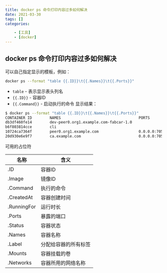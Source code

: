 ```yaml
---
title: docker ps 命令打印内容过多如何解决
date: 2021-03-30
tags: []
categories: 

    - [工具]
    - [docker]
---
```


## docker ps 命令打印内容过多如何解决

可以自己指定显示的模板，例如：

``` BASH
docker ps --format "table {{.ID}}\t{{.Names}}\t{{.Ports}}"
```

- `table` - 表示显示表头列名
- `{{.ID}}` - 容器ID
- `{{.Command}}` - 启动执行的命令
显示结果：

``` BASH
$ docker ps --format "table {{.ID}}\t{{.Names}}\t{{.Ports}}"
CONTAINER ID        NAMES                                   PORTS
db3df460fe14        dev-peer0.org1.example.com-fabcar-1.0
b6f803814cce        cli
10724ca7364f        peer0.org1.example.com                  0.0.0.0:7051->7051/tcp, 0.0.0.0:7053->7053/tcp
20d930e6e9f7        ca.example.com                          0.0.0.0:7054->7054/tcp
```

可用的占位符

| 名称        | 含义                 |
| ----------- | -------------------- |
| .ID         | 容器ID               |
| .Image      | 镜像ID               |
| .Command    | 执行的命令           |
| .CreatedAt  | 容器创建时间         |
| .RunningFor | 运行时长             |
| .Ports      | 暴露的端口           |
| .Status     | 容器状态             |
| .Names      | 容器名称             |
| .Label      | 分配给容器的所有标签 |
| .Mounts     | 容器挂载的卷         |
| .Networks   | 容器所用的网络名称   |
